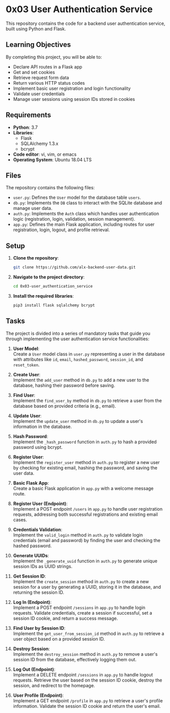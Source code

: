 # 0x03 User Authentication Service

This repository contains the code for a backend user authentication service, built using Python and Flask.

## Learning Objectives

By completing this project, you will be able to:
- Declare API routes in a Flask app
- Get and set cookies
- Retrieve request form data
- Return various HTTP status codes
- Implement basic user registration and login functionality
- Validate user credentials
- Manage user sessions using session IDs stored in cookies

## Requirements

- **Python**: 3.7
- **Libraries**:
  - Flask
  - SQLAlchemy 1.3.x
  - bcrypt
- **Code editor**: vi, vim, or emacs
- **Operating System**: Ubuntu 18.04 LTS

## Files

The repository contains the following files:

- `user.py`: Defines the `User` model for the database table `users`.
- `db.py`: Implements the `DB` class to interact with the SQLite database and manage user data.
- `auth.py`: Implements the `Auth` class which handles user authentication logic (registration, login, validation, session management).
- `app.py`: Defines the main Flask application, including routes for user registration, login, logout, and profile retrieval.

## Setup

1. **Clone the repository**:
   ```bash
   git clone https://github.com/alx-backend-user-data.git
   ```

2. **Navigate to the project directory**:
   ```bash
   cd 0x03-user_authentication_service
   ```

3. **Install the required libraries**:
   ```bash
   pip3 install flask sqlalchemy bcrypt
   ```

## Tasks

The project is divided into a series of mandatory tasks that guide you through implementing the user authentication service functionalities:

1. **User Model**:  
   Create a `User` model class in `user.py` representing a user in the database with attributes like `id`, `email`, `hashed_password`, `session_id`, and `reset_token`.

2. **Create User**:  
   Implement the `add_user` method in `db.py` to add a new user to the database, hashing their password before saving.

3. **Find User**:  
   Implement the `find_user_by` method in `db.py` to retrieve a user from the database based on provided criteria (e.g., email).

4. **Update User**:  
   Implement the `update_user` method in `db.py` to update a user's information in the database.

5. **Hash Password**:  
   Implement the `_hash_password` function in `auth.py` to hash a provided password using bcrypt.

6. **Register User**:  
   Implement the `register_user` method in `auth.py` to register a new user by checking for existing email, hashing the password, and saving the user data.

7. **Basic Flask App**:  
   Create a basic Flask application in `app.py` with a welcome message route.

8. **Register User (Endpoint)**:  
   Implement a POST endpoint `/users` in `app.py` to handle user registration requests, addressing both successful registrations and existing email cases.

9. **Credentials Validation**:  
   Implement the `valid_login` method in `auth.py` to validate login credentials (email and password) by finding the user and checking the hashed password.

10. **Generate UUIDs**:  
    Implement the `_generate_uuid` function in `auth.py` to generate unique session IDs as UUID strings.

11. **Get Session ID**:  
    Implement the `create_session` method in `auth.py` to create a new session for a user by generating a UUID, storing it in the database, and returning the session ID.

12. **Log In (Endpoint)**:  
    Implement a POST endpoint `/sessions` in `app.py` to handle login requests. Validate credentials, create a session if successful, set a session ID cookie, and return a success message.

13. **Find User by Session ID**:  
    Implement the `get_user_from_session_id` method in `auth.py` to retrieve a user object based on a provided session ID.

14. **Destroy Session**:  
    Implement the `destroy_session` method in `auth.py` to remove a user's session ID from the database, effectively logging them out.

15. **Log Out (Endpoint)**:  
    Implement a DELETE endpoint `/sessions` in `app.py` to handle logout requests. Retrieve the user based on the session ID cookie, destroy the session, and redirect to the homepage.

16. **User Profile (Endpoint)**:  
    Implement a GET endpoint `/profile` in `app.py` to retrieve a user's profile information. Validate the session ID cookie and return the user's email.

